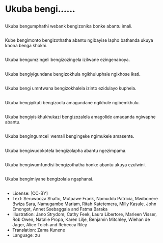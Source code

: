 # Ukuba bengi......

##
Ukuba bengumphathi webank
bengizonika bonke abantu
imali.

##
Kube bengimonto
bengizothatha abantu ngibayise
lapho bathanda ukuya khona
benga khokhi.

##
Ukuba bengumzingeli bengizozingela izilwane ezingenaboya.

##
Ukuba bengiyigundane
bengizokhula ngikhuluphale
ngixhose ikati.

##
Ukuba bengi umntwana
bengizokhalela izinto ezidulayo
kuphela.

##
Ukuba bengiyikati bengizodla amagundane ngikhule ngibemkhulu.

##
Ukuba bengiyisikhukhukazi
bengizozalela amagolide
amaqanda ngiwaphe abantu.

##
Ukuba bengingumceli wemali
bengingeke ngimukele
amasente.

##
Ukuba bengiwudokotela
bengizolapha abantu
ngezimpama.

##
Ukuba bengiwumfundisi bengizothatha bonke abantu ukuya ezulwini.

##
Ukuba bengimiyane bengizolala ngaphansi.

##
* License: [CC-BY]
* Text: Seruwooza Shafic, Mutaawe Frank, Namuddu
Patricia, Mwibonere Bwiza Sara, Namugambe Mariam,
Ritah Katetemera, Milly Kasule, John Emongot, Annet
Ssebaggala and Fatma Baraka
* Illustration: Jano Strydom, Cathy Feek, Laura Libertore,
Marleen Visser, Rob Owen, Natalie Propa, Karen Lilje,
Benjamin Mitchley, Wiehan de Jager, Alice Toich and
Rebecca Riley
* Translation: Zama Kunene
* Language: zu
